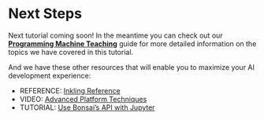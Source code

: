 # Next Steps

Next tutorial coming soon! In the meantime you can check out our [**Programming Machine Teaching**][1] guide for more detailed information on the topics we have covered in this tutorial.

And we have these other resources that will enable you to maximize your AI development experience:

* REFERENCE: [Inkling Reference][2]
* VIDEO: [Advanced Platform Techniques][3]
* TUTORIAL: [Use Bonsai’s API with Jupyter][4]

[1]: ../guides/machine-teaching.html
[2]: ../references/inkling-reference.html
[3]: https://www.youtube.com/watch?v=E_JtPzT5-dg&index=3&list=PLAktfMEMCsOY9HUZKIuGI6yqefGBuszAV
[4]: ../guides/jupyter-api-guide.html